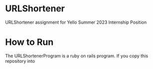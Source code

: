 # URLShortener
URLShortener assignment for Yello Summer 2023 Internship Position

# How to Run
The URLShortenerProgram is a ruby on rails program. If you copy this repository
into 
